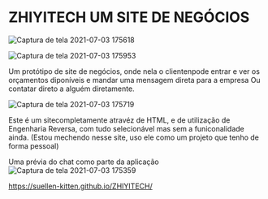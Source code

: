 # ZHIYITECH UM SITE DE NEGÓCIOS

![Captura de tela 2021-07-03 175618](https://user-images.githubusercontent.com/62394959/124366707-feb45b00-dc27-11eb-89b7-658971549da6.png)

![Captura de tela 2021-07-03 175953](https://user-images.githubusercontent.com/62394959/124366768-7da99380-dc28-11eb-91b6-d2f2ccb8405b.png)


Um protótipo de site de negócios, onde nela o clientenpode entrar e ver os orçamentos diponíveis e mandar uma mensagem direta para a empresa
Ou contatar direto a alguém diretamente.

![Captura de tela 2021-07-03 175719](https://user-images.githubusercontent.com/62394959/124366747-55219980-dc28-11eb-87c7-10bdb794f0fc.png)


Este é um sitecompletamente atravéz de HTML, e de utilização de Engenharia Reversa, com tudo selecionável mas sem a funiconalidade ainda. (Estou mechendo nesse site, uso ele como um projeto que tenho de forma pessoal)

Uma prévia do chat como parte da aplicação
![Captura de tela 2021-07-03 175359](https://user-images.githubusercontent.com/62394959/124366663-b5640b80-dc27-11eb-8b73-f4ac83279a17.png)


https://suellen-kitten.github.io/ZHIYITECH/
